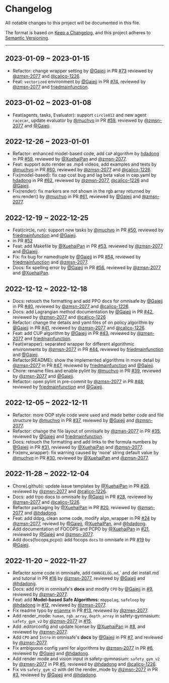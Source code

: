 # Changelog

<!-- markdownlint-disable no-duplicate-header -->

All notable changes to this project will be documented in this file.

The format is based on [Keep a Changelog](https://keepachangelog.com/en/1.0.0/),
and this project adheres to [Semantic Versioning](https://semver.org/spec/v2.0.0.html).

------
## 2023-01-09 ~ 2023-01-15
- Refactor: change wrapper setting by [@Gaiejj](https://github.com/Gaiejj) in PR [#73](https://github.com/PKU-MARL/omnisafe/pull/73) reviewed by [@zmsn-2077](https://github.com/zmsn-2077) and [@calico-1226](https://github.com/calico-1226).
- Feat: `vectorized` environment by [@Gaiejj](https://github.com/Gaiejj) in PR [#74](https://github.com/PKU-MARL/omnisafe/pull/74), reviewed by [@zmsn-2077](https://github.com/zmsn-2077) and [friedmainfunction](https://github.com/friedmainfunction).
## 2023-01-02 ~ 2023-01-08
- Feat(agents, tasks, Evaluator): support `circle012` and new agent `racecar`, update evaluator by [@muchvo](https://github.com/muchvo) in PR [#59](https://github.com/PKU-MARL/omnisafe/pull/59), reviewed by [@zmsn-2077](https://github.com/zmsn-2077) and [@Gaiejj](https://github.com/Gaiejj).

## 2022-12-26 ~ 2023-01-01
- Refactor: enhanced model-based code, add `CAP` algorithm by [hdadong](https://github.com/hdadong) in PR [#59](https://github.com/PKU-MARL/omnisafe/pull/59), reviewed by [@XuehaiPan](https://github.com/XuehaiPan) and [@zmsn-2077](https://github.com/zmsn-2077).
- Feat: support auto render as .mp4 videos, add examples and tests by [@muchvo](https://github.com/muchvo) in PR [#60](https://github.com/PKU-MARL/omnisafe/pull/60), reviewed by [@zmsn-2077](https://github.com/zmsn-2077) and [@calico-1226](https://github.com/calico-1226).
- Fix(model-based): fix cap cost bug and lag beta value in cap.yaml by [hdadong](https://github.com/hdadong) in PR [#62](https://github.com/PKU-MARL/omnisafe/pull/62), reviewed by [@zmsn-2077](https://github.com/zmsn-2077), [@calico-1226](https://github.com/calico-1226) and [@Gaiejj](https://github.com/Gaiejj).
- Fix(render): fix markers are not shown in the rgb array returned by env.render() by [@muchvo](https://github.com/muchvo) in PR [#61](https://github.com/PKU-MARL/omnisafe/pull/61), reviewed by [@Gaiejj](https://github.com/Gaiejj) and [@zmsn-2077](https://github.com/zmsn-2077).

## 2022-12-19 ~ 2022-12-25
- Feat(circle, run): support new tasks by [@muchvo](https://github.com/muchvo) in PR [#50](https://github.com/PKU-MARL/omnisafe/pull/50), reviewed by [friedmainfunction](https://github.com/friedmainfunction) and [@Gaiejj](https://github.com/Gaiejj).
- in PR [#52](https://github.com/PKU-MARL/omnisafe/pull/52)
- Feat: add Makefile by [@XuehaiPan](https://github.com/XuehaiPan) in PR [#53](https://github.com/PKU-MARL/omnisafe/pull/53), reviewed by [@zmsn-2077](https://github.com/zmsn-2077) and [@Gaiejj](https://github.com/Gaiejj).
- Fix: fix bug for namedtuple by [@Gaiejj](https://github.com/Gaiejj) in PR [#54](https://github.com/PKU-MARL/omnisafe/pull/54), reviewed by [friedmainfunction](https://github.com/friedmainfunction) and [@zmsn-2077](https://github.com/zmsn-2077).
- Docs: fix spelling error by [@Gaiejj](https://github.com/Gaiejj) in PR [#56](https://github.com/PKU-MARL/omnisafe/pull/56), reviewed by [@zmsn-2077](https://github.com/zmsn-2077) and [@XuehaiPan](https://github.com/XuehaiPan).


## 2022-12-12 ~ 2022-12-18
- Docs: retouch the formatting and add PPO docs for omnisafe by [@Gaiejj](https://github.com/Gaiejj) in PR [#40](https://github.com/PKU-MARL/omnisafe/pull/40), reviewed by [@zmsn-2077](https://github.com/zmsn-2077) and [@calico-1226](https://github.com/calico-1226).
- Docs: add Lagrangian method documentation by [@Gaiejj](https://github.com/Gaiejj) in PR [#42](https://github.com/PKU-MARL/omnisafe/pull/42), reviewed by [@zmsn-2077](https://github.com/zmsn-2077) and [@calico-1226](https://github.com/calico-1226)
- Refactor: change the details and yaml files of on policy algorithm by [@Gaiejj](https://github.com/Gaiejj) in PR [#41](https://github.com/PKU-MARL/omnisafe/pull/41), reviewed by [@zmsn-2077](https://github.com/zmsn-2077) and [@calico-1226](https://github.com/calico-1226).
- Feat: add CUP algorithm by [@Gaiejj](https://github.com/Gaiejj) in PR [#43](https://github.com/PKU-MARL/omnisafe/pull/43), reviewed by [@zmsn-2077](https://github.com/zmsn-2077) and [friedmainfunction](https://github.com/friedmainfunction).
- Feat(wrapper): separated wrapper for different algorithmic environments by [@zmsn-2077](https://github.com/zmsn-2077) in PR [#44](https://github.com/PKU-MARL/omnisafe/pull/44), reviewed by [friedmainfunction](https://github.com/friedmainfunction) and [@Gaiejj](https://github.com/Gaiejj).
- Refactor(README): show the implemented algorithms in more detail by [@zmsn-2077](https://github.com/zmsn-2077) in PR [#47](https://github.com/PKU-MARL/omnisafe/pull/47), reviewed by [friedmainfunction](https://github.com/friedmainfunction) and [@Gaiejj](https://github.com/Gaiejj).
- Chore: rename files and enable pylint by [@muchvo](https://github.com/muchvo) in  PR [#39](https://github.com/PKU-MARL/omnisafe/pull/39), reviewed by [@zmsn-2077](https://github.com/zmsn-2077) and [@Gaiejj](https://github.com/Gaiejj).
- Refactor: open pylint in pre-commit by [@zmsn-2077](https://github.com/zmsn-2077) in PR [#48](https://github.com/PKU-MARL/omnisafe/pull/48), reviewed by [friedmainfunction](https://github.com/friedmainfunction) and [@Gaiejj](https://github.com/Gaiejj).

## 2022-12-05 ~ 2022-12-11

- Refactor: more OOP style code were used and made better code and file structure by [@muchvo](https://github.com/muchvo) in PR [#37](https://github.com/PKU-MARL/omnisafe/pull/37), reviewed by [@Gaiejj](https://github.com/Gaiejj) and [@zmsn-2077](https://github.com/zmsn-2077).
- Refactor: change the file layout of omnisafe by [@zmsn-2077](https://github.com/zmsn-2077) in PR [#35](https://github.com/PKU-MARL/omnisafe/pull/35), reviewed by [@Gaiejj](https://github.com/Gaiejj) and [friedmainfunction](https://github.com/friedmainfunction).
- Docs: retouch the formatting and add links to the formula numbers by [@Gaiejj](https://github.com/Gaiejj) in PR [#31](https://github.com/PKU-MARL/omnisafe/pull/31), reviewed by [@XuehaiPan](https://github.com/XuehaiPan) and [@zmsn-2077](https://github.com/zmsn-2077).
- Fix(env_wrapper): fix warning caused by 'none' string default value by [@muchvo](https://github.com/muchvo) in PR [#30](https://github.com/PKU-MARL/omnisafe/pull/30), reviewed by [@XuehaiPan](https://github.com/XuehaiPan) and [@zmsn-2077](https://github.com/zmsn-2077).

## 2022-11-28 ~ 2022-12-04

- Chore(.github): update issue templates by [@XuehaiPan](https://github.com/XuehaiPan) in PR [#29](https://github.com/PKU-MARL/omnisafe/pull/29), reviewed by [@zmsn-2077](https://github.com/zmsn-2077) and [@calico-1226](https://github.com/calico-1226).
- Docs: add trpo docs to omnisafe by [@Gaiejj](https://github.com/Gaiejj) in PR [#28](https://github.com/PKU-MARL/omnisafe/pull/28), reviewed by [@zmsn-2077](https://github.com/zmsn-2077) and [@calico-1226](https://github.com/calico-1226).
- Refactor packaging by [@XuehaiPan](https://github.com/XuehaiPan) in PR [#20](https://github.com/PKU-MARL/omnisafe/pull/20), reviewed by [@zmsn-2077](https://github.com/zmsn-2077) and [@hdadong](https://github.com/hdadong).
- Feat: add ddpg, clean some code, modify algo_wrapper in PR [#24](https://github.com/PKU-MARL/omnisafe/pull/24) by [@zmsn-2077](https://github.com/zmsn-2077), reviewd by [@Gaiejj](https://github.com/Gaiejj), [@XuehaiPan](https://github.com/XuehaiPan), and [@hdadong](https://github.com/hdadong).
- Add documentation of FOCOPS and PCPO by [@XuehaiPan](https://github.com/XuehaiPan) in [#21](https://github.com/PKU-MARL/omnisafe/pull/21), reviewed by [@Gaiejj](https://github.com/Gaiejj) and [@zmsn-2077](https://github.com/zmsn-2077).
- Add docs(focops,pcpo): add focops `docs` to omnisafe in PR [#19](https://github.com/PKU-MARL/omnisafe/pull/19) by [@Gaiejj](https://github.com/Gaiejj).

## 2022-11-20 ~ 2022-11-27

- Refactor some code in omnisafe, add `CHANGELOG.md`,` and del install.md and tutorial in PR [#16](https://github.com/PKU-MARL/omnisafe/pull/16) by [@zmsn-2077](https://github.com/zmsn-2077), reviewed by [@Gaiejj](https://github.com/Gaiejj) and [@hdadong](https://github.com/hdadong).
- Docs: add `PCPO` in omnisafe's **docs** and modify `CPO` by [@Gaiejj](https://github.com/Gaiejj) in [#9](https://github.com/PKU-MARL/omnisafe/pull/9), reviewed by [@zmsn-2077](https://github.com/zmsn-2077).
- Feat: add **Model-based Safe Algorithms:** `mbppolag`, `safeloop` by [@hdadong](https://github.com/hdadong) in [#12](https://github.com/PKU-MARL/omnisafe/pull/12), reviewed by [@zmsn-2077](https://github.com/zmsn-2077).
- Fix readme typo by [erjanmx](https://github.com/erjanmx) in PR [#13](https://github.com/PKU-MARL/omnisafe/pull/13), reviewed by [@zmsn-2077](https://github.com/zmsn-2077).
- Add render_mode: `human`, `rgb_array`, `depth_array` in safety-gymnasium: `safety_gym_v2` by [@zmsn-2077](https://github.com/zmsn-2077) in [#15](https://github.com/PKU-MARL/omnisafe/pull/15).
- Add .editorconfig and update license by [@XuehaiPan](https://github.com/XuehaiPan) in [#8](https://github.com/PKU-MARL/omnisafe/pull/8), and reviewed by [@zmsn-2077](https://github.com/zmsn-2077).
- Add `CPO` and `Intro` in omnisafe's **docs** by [@Gaiejj](https://github.com/Gaiejj) in PR [#7](https://github.com/PKU-MARL/omnisafe/pull/7), and reviewed by [@zmsn-2077](https://github.com/zmsn-2077).
- Fix ambiguous config yaml for algorithms by [@zmsn-2077](https://github.com/zmsn-2077) in PR [#6](https://github.com/PKU-MARL/omnisafe/pull/6), reviewed by [@Gaiejj](https://github.com/Gaiejj) and [@hdadong](https://github.com/hdadong).
- Add render mode and vision input in safety-gymnasium: `safety_gym_v2` by [@zmsn-2077](https://github.com/zmsn-2077) in PR [#5](https://github.com/PKU-MARL/omnisafe/pull/5), reviewed by [@hdadong](https://github.com/hdadong) and [@calico-1226](https://github.com/calico-1226).
- Fix vis `safety_gym_v2` with del the render_mode by [@zmsn-2077](https://github.com/zmsn-2077) in PR [#3](https://github.com/PKU-MARL/omnisafe/pull/3), reviewed by [@Gaiejj](https://github.com/Gaiejj) and [@hdadong](https://github.com/hdadong).
